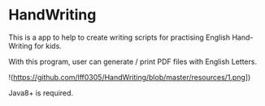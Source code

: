 # HandWriting
This is a app to help to create writing scripts for practising English Hand-Writing for kids.

With this program, user can generate / print PDF files with English Letters.

!(https://github.com/lff0305/HandWriting/blob/master/resources/1.png])

Java8+ is required.


